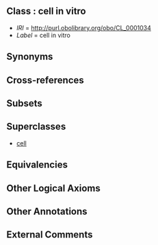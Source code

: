 
## Class : cell in vitro

 * *IRI* = http://purl.obolibrary.org/obo/CL_0001034
 * *Label* = cell in vitro

## Synonyms


## Cross-references


## Subsets


## Superclasses

 * [cell](../../CL/00/CL_0000000.md)

## Equivalencies


## Other Logical Axioms


## Other Annotations


## External Comments

